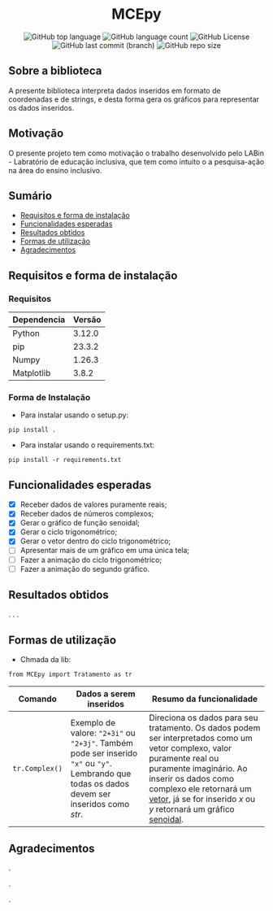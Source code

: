 <div align="center">
<h1>MCEpy</h1>

![GitHub top language](https://img.shields.io/github/languages/top/MauricioPaivadaSilva/MCEpy) ![GitHub language count](https://img.shields.io/github/languages/count/MauricioPaivadaSilva/MCEpy) ![GitHub License](https://img.shields.io/github/license/MauricioPaivadaSilva/MCEpy) ![GitHub last commit (branch)](https://img.shields.io/github/last-commit/MauricioPaivadaSilva/MCEpy/main) ![GitHub repo size](https://img.shields.io/github/repo-size/MauricioPaivadaSilva/MCEpy)

</div>

## Sobre a biblioteca
A presente biblioteca interpreta dados inseridos em formato de coordenadas e de strings, e desta forma gera os gráficos para representar os dados inseridos.

## Motivação

O presente projeto tem como motivação o trabalho desenvolvido pelo LABin - Labratório de educação inclusiva, que tem como intuito o a pesquisa-ação na área do ensino inclusivo.

## Sumário
* [Requisitos e forma de instalação](#requisitos-e-forma-de-instalação)
* [Funcionalidades esperadas](#funcionalidades-esperadas)
* [Resultados obtidos](#resultados-obtidos)
* [Formas de utilização](#formas-de-utilização)
* [Agradecimentos](#agradecimentos)
## Requisitos e forma de instalação


### Requisitos
<div align="center">

|Dependencia | Versão|
|---|---|
|Python | 3.12.0|
|pip | 23.3.2|
|Numpy | 1.26.3|
|Matplotlib | 3.8.2|

</div>

### Forma de Instalação

* Para instalar usando o setup.py: 

`pip install .`

* Para instalar usando o requirements.txt:

`pip install -r requirements.txt`

## Funcionalidades esperadas

- [x] Receber dados de valores puramente reais;
- [x] Receber dados de números complexos;
- [x] Gerar o gráfico de função senoidal;
- [x] Gerar o ciclo trigonométrico;
- [x] Gerar o vetor dentro do ciclo trigonométrico;
- [ ] Apresentar mais de um gráfico em uma única tela;
- [ ] Fazer a animação do ciclo trigonométrico;
- [ ] Fazer a animação do segundo gráfico.

## Resultados obtidos
. . . 

## Formas de utilização

* Chmada da lib:

`from MCEpy import Tratamento as tr`

<div align="center">

|Comando | Dados a serem inseridos | Resumo da funcionalidade|
|---|---|---|
| `tr.Complex()` | Exemplo de valore: `"2+3i"` ou `"2+3j"`. Também pode ser inserido `"x"` ou `"y"`. Lembrando que todas os dados devem ser inseridos como _str_. | Direciona os dados para seu tratamento. Os dados podem ser interpretados como um vetor complexo, valor puramente real ou puramente imaginário. Ao inserir os dados como complexo ele retornará um [vetor](), já se for inserido _x_ ou _y_ retornará um gráfico [senoidal]().
</div>

## Agradecimentos
.

.

.
